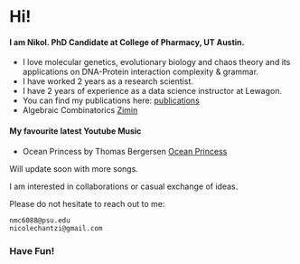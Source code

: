 # Hi!

#### I am Nikol. PhD Candidate at College of Pharmacy, UT Austin.

- I love molecular genetics, evolutionary biology and chaos theory and its applications on DNA-Protein interaction complexity & grammar.
- I have worked 2 years as a research scientist.
- I have 2 years of experience as a data science instructor at Lewagon.
- You can find my publications here: [publications](https://scholar.google.com/citations?user=A5Toe-gAAAAJ&hl=el)
- Algebraic Combinatorics [Zimin](https://arxiv.org/abs/2410.13004)

#### My favourite latest Youtube Music

- Ocean Princess by Thomas Bergersen [Ocean Princess](https://www.youtube.com/watch?v=IwRPc2041Sc)

Will update soon with more songs.

I am interested in collaborations or casual exchange of ideas.

Please do not hesitate to reach out to me:

```
nmc6088@psu.edu
nicolechantzi@gmail.com
```

### Have Fun!
